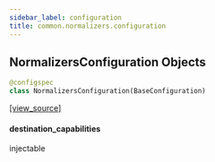 ```yaml
---
sidebar_label: configuration
title: common.normalizers.configuration
---
```


## NormalizersConfiguration Objects

```python
@configspec
class NormalizersConfiguration(BaseConfiguration)
```

[[view_source]](https://github.com/dlt-hub/dlt/blob/30d0f64fb2cdbacc2e88fdb304371650f417e1f0/dlt/common/normalizers/configuration.py#L12)

#### destination\_capabilities

injectable


